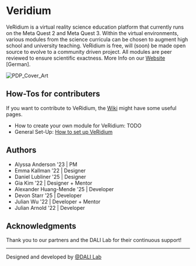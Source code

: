 # Veridium

VeRidium is a virtual reality science education platform that currently runs on the Meta Quest 2 and Meta Quest 3. Within the virtual environments, various modules from the science curricula can be chosen to augment high school and university teaching. VeRidium is free, will (soon) be made open source to evolve to a community driven project. All modules are peer reviewed to ensure scientific exactness. 
More Info on our [Website](https://www.bcp.fu-berlin.de/chemie/chemie/forschung/InorgChem/agthiele/Veridium/index.html) [German].

![PDP_Cover_Art](https://github.com/user-attachments/assets/b427c07f-4e98-47a2-a431-28b080e15cbb)

## How-Tos for contributers
If you want to contribute to VeRidium, the [Wiki](https://github.com/dali-lab/veridium/wiki) might have some useful pages.
* How to create your own module for VeRidium: TODO
* General Set-Up: [How to set up VeRidium](https://github.com/dali-lab/veridium/wiki/How-to-set-up-veridium)


## Authors
* Alyssa Anderson '23 | PM
* Emma Kallman '22 | Designer
* Daniel Lubliner '25 | Designer
* Gia Kim '22 | Designer + Mentor
* Alexander Huang-Mende '25 | Developer
* Devon Starr '25 | Developer
* Julian Wu '22 | Developer + Mentor
* Julian Arnold '22 | Developer


## Acknowledgments
Thank you to our partners and the DALI Lab for their continuous support!

---
Designed and developed by [@DALI Lab](https://github.com/dali-lab)
